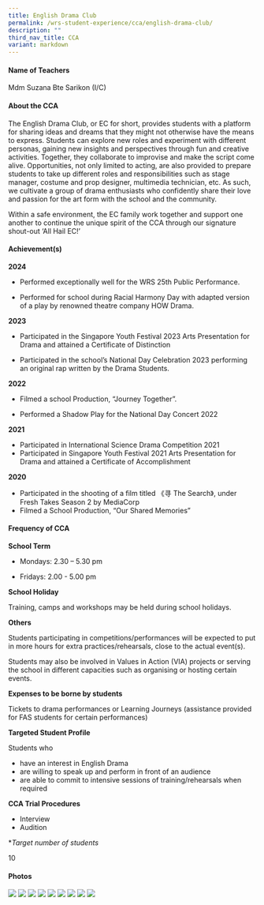 ```yaml
---
title: English Drama Club
permalink: /wrs-student-experience/cca/english-drama-club/
description: ""
third_nav_title: CCA
variant: markdown
---
```

#### **Name of Teachers**

Mdm Suzana Bte Sarikon (I/C) 

#### **About the CCA**

The English Drama Club, or EC for short, provides students with a platform for sharing ideas and dreams that they might not otherwise have the means to express. Students can explore new roles and experiment with different personas, gaining new insights and perspectives through fun and creative activities. Together, they collaborate to improvise and make the script come alive. Opportunities, not only limited to acting, are also provided to prepare students to take up different roles and responsibilities such as stage manager, costume and prop designer, multimedia technician, etc. As such, we cultivate a group of drama enthusiasts who confidently share their love and passion for the art form with the school and the community. 

Within a safe environment, the EC family work together and support one another to continue the unique spirit of the CCA through our signature shout-out ‘All Hail EC!’ 


#### **Achievement(s)**

**2024**

* Performed exceptionally well for the WRS 25th Public Performance.

* Performed for school during Racial Harmony Day with adapted version of a play by renowned theatre company HOW Drama. 

**2023**

* Participated in the Singapore Youth Festival 2023 Arts Presentation for Drama and attained a Certificate of Distinction

* Participated in the school’s National Day Celebration 2023 performing an original rap written by the Drama Students.

**2022**

* Filmed a school Production, “Journey Together”.

* Performed a Shadow Play for the National Day Concert 2022

**2021**

* Participated in International Science Drama Competition 2021 
* Participated in Singapore Youth Festival 2021 Arts Presentation for Drama and attained a Certificate of Accomplishment


**2020**
* Participated in the shooting of a film titled 《寻 The Search》, under Fresh Takes Season 2 by MediaCorp
* Filmed a School Production, “Our Shared Memories”

#### Frequency of CCA

**School Term**

* Mondays: 2.30 – 5.30 pm

* Fridays: 2.00 - 5.00 pm

**School Holiday**

Training, camps and workshops may be held during school holidays.


**Others**

Students participating in competitions/performances will be expected to put in more hours for extra practices/rehearsals, close to the actual event(s). 

Students may also be involved in Values in Action (VIA) projects or serving the school in different capacities such as organising or hosting certain events.


**Expenses to be borne by students**

Tickets to drama performances or Learning Journeys 
(assistance provided for FAS students for certain performances)


**Targeted Student Profile**

Students who
* have an interest in English Drama
* are willing to speak up and perform in front of an audience
* are able to commit to intensive sessions of training/rehearsals when required


 **CCA Trial Procedures**

* Interview
* Audition 


 **Target number of students*

10

#### Photos
![](/images/CCA/ec1.jpg)
![](/images/CCA/ec2.jpg)
![](/images/CCA/ec3.jpg)
![](/images/CCA/ec4.jpg)
![](/images/CCA/ec5.jpg)
![](/images/CCA/ec6.jpg)
![](/images/CCA/ec7.jpg)
![](/images/CCA/ec8.jpg)
![](/images/CCA/ec9.jpg)